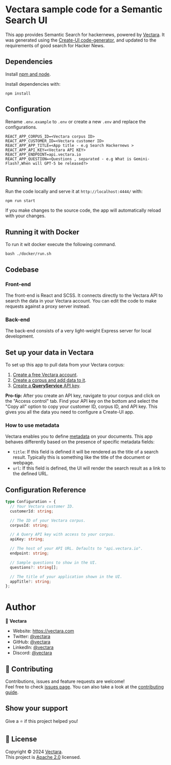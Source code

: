 # Vectara sample code for a Semantic Search UI

This app provides Semantic Search for hackernews, powered by [Vectara](https://vectara.com/). It was generated using the [Create-UI code-generator](https://github.com/vectara/create-ui), and updated to the requirements of good search for Hacker News.

## Dependencies

Install [npm and node](https://nodejs.org/en/download).

Install dependencies with:

```
npm install
```

## Configuration

Rename `.env.example` to `.env` or create a new `.env` and replace the configurations.

```
REACT_APP_CORPUS_ID=<Vectara corpus ID>
REACT_APP_CUSTOMER_ID=<Vectara customer ID>
REACT_APP_APP_TITLE=<App title - e.g Search Hackernews >
REACT_APP_API_KEY=<Vectara API KEY>
REACT_APP_ENDPOINT=api.vectara.io
REACT_APP_QUESTION=<Questions , separated - e.g What is Gemini-Flash?,When will GPT-5 be released?>
```

## Running locally

Run the code locally and serve it at `http://localhost:4444/` with:

```
npm run start
```

If you make changes to the source code, the app will automatically reload with your changes.

## Running it with Docker
To run it wit docker execute the following command.
```
bash ./docker/run.sh
```

## Codebase

### Front-end

The front-end is React and SCSS. It connects directly to the Vectara API to search the data in your Vectara account. You can edit the code to make requests against a proxy server instead.

### Back-end

The back-end consists of a very light-weight Express server for local development.

## Set up your data in Vectara

To set up this app to pull data from your Vectara corpus:

1. [Create a free Vectara account](https://console.vectara.com/signup).
2. [Create a corpus and add data to it](https://docs.vectara.com/docs/console-ui/creating-a-corpus).
3. [Create a **QueryService** API key](https://docs.vectara.com/docs/console-ui/manage-api-access#create-an-api-key).

**Pro-tip:** After you create an API key, navigate to your corpus and click on the "Access control" tab. Find your API key on the bottom and select the "Copy all" option to copy your customer ID, corpus ID, and API key. This gives you all the data you need to configure a Create-UI app.

### How to use metadata

Vectara enables you to define [metadata](https://docs.vectara.com/docs/learn/document-data-structuring#metadata) on your documents. This app behaves differently based on the presence of specific metadata fields:

- `title`: If this field is defined it will be rendered as the title of a search result. Typically this is something like the title of the document or webpage.
- `url`: If this field is defined, the UI will render the search result as a link to the defined URL.

## Configuration Reference

```ts
type Configuration = {
  // Your Vectara customer ID.
  customerId: string;

  // The ID of your Vectara corpus.
  corpusId: string;

  // A Query API key with access to your corpus.
  apiKey: string;

  // The host of your API URL. Defaults to "api.vectara.io".
  endpoint: string;

  // Sample questions to show in the UI.
  questions?: string[];

  // The title of your application shown in the UI.
  appTitle?: string;
};
```
# Author

👤 **Vectara**

- Website: https://vectara.com
- Twitter: [@vectara](https://twitter.com/vectara)
- GitHub: [@vectara](https://github.com/vectara)
- LinkedIn: [@vectara](https://www.linkedin.com/company/vectara/)
- Discord: [@vectara](https://discord.gg/GFb8gMz6UH)

## 🤝 Contributing

Contributions, issues and feature requests are welcome!<br/>
Feel free to check [issues page](https://github.com/vectara/search-hackernews/issues). You can also take a look at the [contributing guide](https://github.com/vectara/vectara-answer/blob/master/CONTRIBUTING.md).

## Show your support

Give a ⭐️ if this project helped you!

## 📝 License

Copyright © 2024 [Vectara](https://github.com/vectara).<br />
This project is [Apache 2.0](https://github.com/vectara/search-hackernews/blob/main/LICENSE) licensed.
